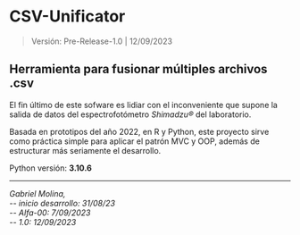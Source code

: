 # CSV-Unificator
> Versión: Pre-Release-1.0 | 12/09/2023
## Herramienta para fusionar múltiples archivos .csv
El fin último de este sofware es lidiar con el inconveniente que supone la salida de datos del espectrofotómetro *Shimadzu®* del laboratorio.  
  
Basada en prototipos del año 2022, en R y Python, este proyecto sirve como práctica simple para aplicar el patrón MVC y OOP, además de estructurar más seriamente el desarrollo.
  
Python versión: **3.10.6**

---
_Gabriel Molina,_  
_-- inicio desarrollo: 31/08/23_  
_-- Alfa-00: 7/09/2023_  
_-- 1.0: 12/09/2023_